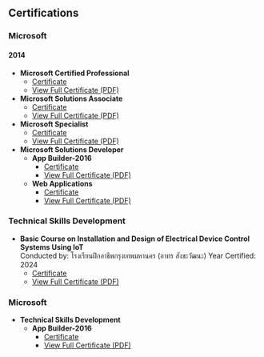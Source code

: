 ## Certifications  

### Microsoft  

#### 2014  
- **Microsoft Certified Professional**  
  - [Certificate](https://github.com/s-kote/certifications/blob/main/microsoft/2014/MicrosoftCertifiedProfessional.png)  
  - [View Full Certificate (PDF)](https://github.com/s-kote/certifications/blob/main/microsoft/2014/MicrosoftCertifiedProfessional.pdf)  
- **Microsoft Solutions Associate**  
  - [Certificate](https://github.com/s-kote/certifications/blob/main/microsoft/2014/MicrosoftCertifiedSolutionsAssociate.png)  
  - [View Full Certificate (PDF)](https://github.com/s-kote/certifications/blob/main/microsoft/2014/MicrosoftCertifiedSolutionsAssociate.pdf)
- **Microsoft Specialist**  
  - [Certificate](https://github.com/s-kote/certifications/blob/main/microsoft/2014/MicrosoftCertifiedSpecialist.png)  
  - [View Full Certificate (PDF)](https://github.com/s-kote/certifications/blob/main/microsoft/2014/MicrosoftCertifiedSpecialist.pdf)  
- **Microsoft Solutions Developer**  
    - **App Builder-2016**
      - [Certificate](https://github.com/s-kote/certifications/blob/main/microsoft/2014/MicrosoftCertifiedSolutionsDeveloperAppBuilder.png)  
      - [View Full Certificate (PDF)](https://github.com/s-kote/certifications/blob/main/microsoft/2014/MicrosoftCertifiedSolutionsDeveloperAppBuilder.pdf)
    - **Web Applications**
      - [Certificate](https://github.com/s-kote/certifications/blob/main/microsoft/2014/MicrosoftCertifiedSolutionsDeveloperWebApplications.png)  
      - [View Full Certificate (PDF)](https://github.com/s-kote/certifications/blob/main/microsoft/2014/MicrosoftCertifiedSolutionsDeveloperWebApplications.pdf)

### Technical Skills Development 

- **Basic Course on Installation and Design of Electrical Device Control Systems Using IoT**  
Conducted by:
โรงเรียนฝึกอาชีพกรุงเทพมหานคร (อาทร สังขะวัฒนะ)
Year Certified: 2024
  - [Certificate]()  
  - [View Full Certificate (PDF)]()

### Microsoft  

- **Technical Skills Development**  
  - **App Builder-2016**
      - [Certificate]()  
      - [View Full Certificate (PDF)]()
